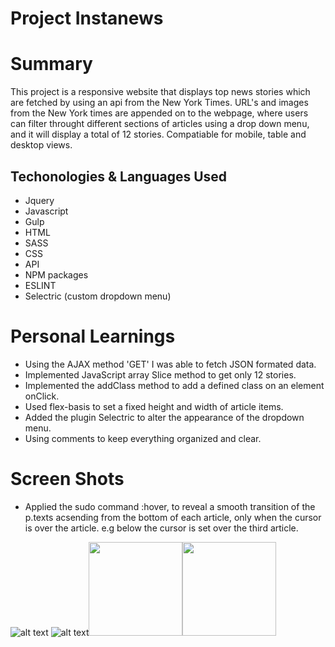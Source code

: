 # Project Instanews

# Summary
  This project is a responsive website that displays top news stories which are fetched by using an api from the New York Times. URL's and images from the New York times are appended on to the webpage, where users can filter throught different sections of articles using a drop down menu, and it will display a total of 12 stories. Compatiable for mobile, table and desktop views. 

## Techonologies & Languages Used
* Jquery
* Javascript
* Gulp
* HTML
* SASS
* CSS
* API
* NPM packages
* ESLINT
* Selectric (custom dropdown menu)

# Personal Learnings
* Using the AJAX method 'GET' I was able to fetch JSON formated data.
* Implemented JavaScript array Slice method to get only 12 stories.
* Implemented the addClass method to add a defined class on an element onClick.
* Used flex-basis to set a fixed height and width of article items.
* Added the plugin Selectric to alter the appearance of the dropdown menu.
* Using comments to keep everything organized and clear.

# Screen Shots
* Applied the sudo command :hover, to reveal a smooth transition of the p.texts      acsending from the bottom of each article, only when the cursor is over the article. e.g below the cursor is set over the third article.

![alt text](https://i.imgur.com/GSrKPmj.png)
![alt text](https://i.imgur.com/q1eALiz.jpg)<img src="screenshots/news.png" width="150px"><img src="screenshots/newst.png" width="150px">




